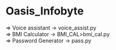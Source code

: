 # Oasis_Infobyte  
=> Voice assistant -> voice_assist.py  
=> BMI Calculator -> BMI_CAL>bmi_cal.py  
=> Password Generator -> pass.py  
